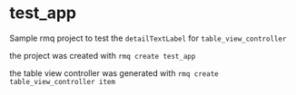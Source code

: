 test_app
===================

Sample rmq project to test the `detailTextLabel` for `table_view_controller`

the project was created with `rmq create test_app`

the table view controller was generated with `rmq create table_view_controller item`


